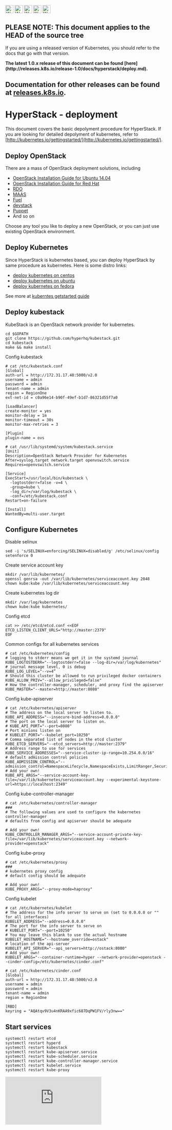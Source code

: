 <!-- BEGIN MUNGE: UNVERSIONED_WARNING -->

<!-- BEGIN STRIP_FOR_RELEASE -->

<img src="http://kubernetes.io/img/warning.png" alt="WARNING"
     width="25" height="25">
<img src="http://kubernetes.io/img/warning.png" alt="WARNING"
     width="25" height="25">
<img src="http://kubernetes.io/img/warning.png" alt="WARNING"
     width="25" height="25">
<img src="http://kubernetes.io/img/warning.png" alt="WARNING"
     width="25" height="25">
<img src="http://kubernetes.io/img/warning.png" alt="WARNING"
     width="25" height="25">

<h2>PLEASE NOTE: This document applies to the HEAD of the source tree</h2>

If you are using a released version of Kubernetes, you should
refer to the docs that go with that version.

<strong>
The latest 1.0.x release of this document can be found
[here](http://releases.k8s.io/release-1.0/docs/hyperstack/deploy.md).

Documentation for other releases can be found at
[releases.k8s.io](http://releases.k8s.io).
</strong>
--

<!-- END STRIP_FOR_RELEASE -->

<!-- END MUNGE: UNVERSIONED_WARNING -->

# HyperStack - deployment

This document covers the basic depolyment procedure for HyperStack. If you are looking for detailed depolyment of kubernetes, refer to [http://kubernetes.io/gettingstarted/](http://kubernetes.io/gettingstarted/).

## Deploy OpenStack

There are a mass of OpenStack deployment solutions, including

* [OpenStack Installation Guide for Ubuntu 14.04](http://docs.openstack.org/kilo/install-guide/install/apt/content/)
* [OpenStack Installation Guide for Red Hat](http://docs.openstack.org/kilo/install-guide/install/yum/content/)
* [RDO](https://www.rdoproject.org/Main_Page)
* [MAAS](http://www.ubuntu.com/download/cloud/install-ubuntu-openstack)
* [Fuel](https://www.mirantis.com/products/mirantis-openstack-software/)
* [devstack](http://docs.openstack.org/developer/devstack/)
* [Puppet](https://github.com/puppetlabs/puppetlabs-openstack)
* And so on

Choose any tool you like to deploy a new OpenStack, or you can just use existing  OpenStack environment.

## Deploy Kubernetes

Since HyperStack is kubernetes based, you can deploy HyperStack by same procedure as kubernetes. Here is some distro links:

* [deploy kubernetes on centos](../../docs/getting-started-guides/centos/centos_manual_config.md)
* [deploy kubernetes on ubuntu](../../docs/getting-started-guides/ubuntu.md)
* [deploy kubernetes on fedora](../../docs/getting-started-guides/fedora/fedora_manual_config.md)

See more at [kuberntes getstarted guide](../../docs/getting-started-guides/)

## Deploy kubestack

KubeStack is an OpenStack network provider for kubernetes.

```shell
cd $GOPATH
git clone https://github.com/hyperhq/kubestack.git
cd kubestack
make && make install
```

Config kubestack

```shell
# cat /etc/kubestack.conf
[Global]
auth-url = http://172.31.17.48:5000/v2.0
username = admin
password = admin
tenant-name = admin
region = RegionOne
ext-net-id = c0a96e14-b90f-49ef-b1d7-86321d55f7a0

[LoadBalancer]
create-monitor = yes
monitor-delay = 1m
monitor-timeout = 30s
monitor-max-retries = 3

[Plugin]
plugin-name = ovs
```

```shell
# cat /usr/lib/systemd/system/kubestack.service
[Unit]
Description=OpenStack Network Provider for Kubernetes
After=syslog.target network.target openvswitch.service
Requires=openvswitch.service

[Service]
ExecStart=/usr/local/bin/kubestack \
  -logtostderr=false -v=4 \
  -group=kube \
  -log_dir=/var/log/kubestack \
  -conf=/etc/kubestack.conf
Restart=on-failure

[Install]
WantedBy=multi-user.target
```

## Configure Kubernetes

Disable selinux

```shell
sed -i 's/SELINUX=enforcing/SELINUX=disabled/g' /etc/selinux/config
setenforce 0
```

Create service account key

```shell
mkdir /var/lib/kubernetes/
openssl genrsa -out /var/lib/kubernetes/serviceaccount.key 2048
chown kube:kube /var/lib/kubernetes/serviceaccount.key
```

Create kubernetes log dir

```shell
mkdir /var/log/kubernetes
chown kube:kube kubernetes/
```

Config etcd

```shell
cat >> /etc/etcd/etcd.conf <<EOF
ETCD_LISTEN_CLIENT_URLS="http://master:2379"
EOF
```

Common configs for all kubernetes services

```shell
# cat /etc/kubernetes/config
# logging to stderr means we get it in the systemd journal
KUBE_LOGTOSTDERR="--logtostderr=false --log-dir=/var/log/kubernetes"
# journal message level, 0 is debug
KUBE_LOG_LEVEL="--v=4”
# Should this cluster be allowed to run privileged docker containers
KUBE_ALLOW_PRIV="--allow_privileged=false"
# How the controller-manager, scheduler, and proxy find the apiserver
KUBE_MASTER="--master=http://master:8080"
```

Config kube-apiserver

```
# cat /etc/kubernetes/apiserver
# The address on the local server to listen to.
KUBE_API_ADDRESS="--insecure-bind-address=0.0.0.0"
# The port on the local server to listen on.
# KUBE_API_PORT="--port=8080"
# Port minions listen on
# KUBELET_PORT="--kubelet_port=10250"
# Comma separated list of nodes in the etcd cluster
KUBE_ETCD_SERVERS="--etcd_servers=http://master:2379"
# Address range to use for services
KUBE_SERVICE_ADDRESSES="--service-cluster-ip-range=10.254.0.0/16"
# default admission control policies
KUBE_ADMISSION_CONTROL="--admission_control=NamespaceLifecycle,NamespaceExists,LimitRanger,SecurityContextDeny,ServiceAccount,ResourceQuota"
# Add your own!
KUBE_API_ARGS="--service-account-key-file=/var/lib/kubernetes/serviceaccount.key --experimental-keystone-url=https://localhost:2349"
```

Config kube-controller-manager

```shell
# cat /etc/kubernetes/controller-manager
### 
# The following values are used to configure the kubernetes controller-manager
# defaults from config and apiserver should be adequate

# Add your own!
KUBE_CONTROLLER_MANAGER_ARGS="--service-account-private-key-file=/var/lib/kubernetes/serviceaccount.key --network-provider=openstack"
```

Config kube-proxy

```shell
# cat /etc/kubernetes/proxy
### 
# kubernetes proxy config
# default config should be adequate

# Add your own!
KUBE_PROXY_ARGS="--proxy-mode=haproxy"
```

Config kubelet

```shell
# cat /etc/kubernetes/kubelet
# The address for the info server to serve on (set to 0.0.0.0 or "" for all interfaces)
KUBELET_ADDRESS="--address=0.0.0.0"
# The port for the info server to serve on
# KUBELET_PORT="--port=10250"
# You may leave this blank to use the actual hostname
KUBELET_HOSTNAME="--hostname_override=ostack"
# location of the api-server
KUBELET_API_SERVER="--api_servers=http://ostack:8080"
# Add your own!
KUBELET_ARGS="--container-runtime=hyper --network-provider=openstack --cinder-config=/etc/kubernetes/cinder.conf"

# cat /etc/kubernetes/cinder.conf
[Global]
auth-url = http://172.31.17.48:5000/v2.0
username = admin
password = admin
tenant-name = admin
region = RegionOne

[RBD]
keyring = "AQAtqv9V3u4nKRAA9xfic687DqPW1FV/rly3nw=="
```

## Start services

```shell
systemctl restart etcd
systemctl restart hyperd
systemctl restart kubestack
systemctl restart kube-apiserver.service
systemctl restart kube-scheduler.service
systemctl restart kube-controller-manager.service
systemctl restart kubelet.service
systemctl restart kube-proxy
````

<!-- BEGIN MUNGE: GENERATED_ANALYTICS -->
[![Analytics](https://kubernetes-site.appspot.com/UA-36037335-10/GitHub/docs/hyperstack/deploy.md?pixel)]()
<!-- END MUNGE: GENERATED_ANALYTICS -->
